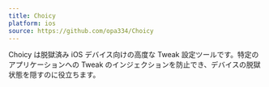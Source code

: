 ```yaml
---
title: Choicy
platform: ios
source: https://github.com/opa334/Choicy
---
```


Choicy は脱獄済み iOS デバイス向けの高度な Tweak 設定ツールです。特定のアプリケーションへの Tweak のインジェクションを防止でき、デバイスの脱獄状態を隠すのに役立ちます。
